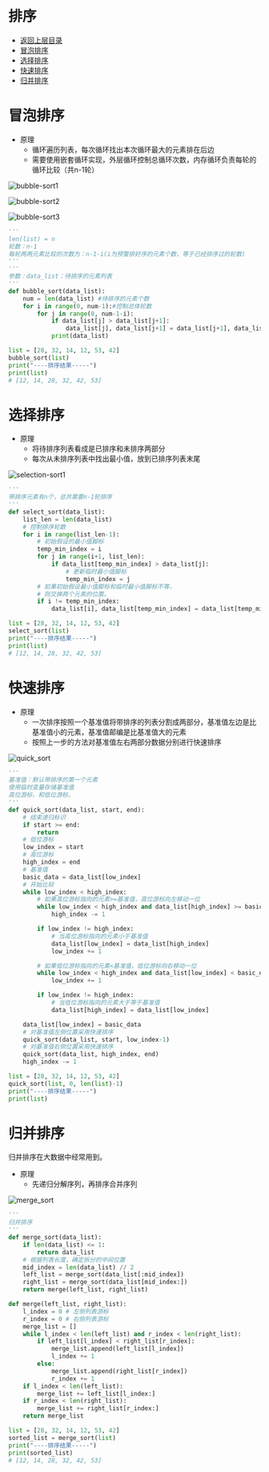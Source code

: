# 排序

* [返回上层目录](../application.md)
* [冒泡排序](#冒泡排序)
* [选择排序](#选择排序)
* [快速排序](#快速排序)
* [归并排序](#归并排序)

# 冒泡排序

- 原理
  - 循环遍历列表，每次循环找出本次循环最大的元素排在后边
  - 需要使用嵌套循环实现，外层循环控制总循环次数，内存循环负责每轮的循环比较（共n-1轮）

![bubble-sort1](pic/bubble-sort1.png)

![bubble-sort2](pic/bubble-sort2.png)

![bubble-sort3](pic/bubble-sort3.png)

```python
'''
len(list) = n
轮数：n-1
每轮两两元素比较的次数为：n-1-i(i为预警排好序的元素个数，等于已经排序过的轮数)
'''
'''
参数：data_list：待排序的元素列表
'''
def bubble_sort(data_list):
    num = len(data_list) #待排序的元素个数
    for i in range(0, num-1):#控制总体轮数
        for j in range(0, num-1-i):
            if data_list[j] > data_list[j+1]:
                data_list[j], data_list[j+1] = data_list[j+1], data_list[j]
            print(data_list)

list = [28, 32, 14, 12, 53, 42]
bubble_sort(list)
print("----排序结果-----")
print(list)
# [12, 14, 28, 32, 42, 53]
```

# 选择排序

- 原理
  - 将待排序列表看成是已排序和未排序两部分
  - 每次从未排序列表中找出最小值，放到已排序列表末尾

![selection-sort1](pic/selection-sort1.png)

```python
'''
带排序元素有n个，总共需要n-1轮排序
'''
def select_sort(data_list):
    list_len = len(data_list)
    # 控制排序轮数
    for i in range(list_len-1):
        # 初始假设的最小值脚标
        temp_min_index = i
        for j in range(i+1, list_len):
            if data_list[temp_min_index] > data_list[j]:
                # 更新临时最小值脚标
                temp_min_index = j
        # 如果初始假设最小值脚标和临时最小值脚标不等，
        # 则交换两个元素的位置。
        if i != temp_min_index:
            data_list[i], data_list[temp_min_index] = data_list[temp_min_index], data_list[i]

list = [28, 32, 14, 12, 53, 42]
select_sort(list)
print("----排序结果-----")
print(list)
# [12, 14, 28, 32, 42, 53]
```

# 快速排序

- 原理
  - 一次排序按照一个基准值将带排序的列表分割成两部分，基准值左边是比基准值小的元素，基准值邮编是比基准值大的元素
  - 按照上一步的方法对基准值左右两部分数据分别进行快速排序

![quick_sort](pic/quick_sort.png)

```python
'''
基准值：默认带排序的第一个元素
使用临时变量存储基准值
高位游标，和低位游标，
'''
def quick_sort(data_list, start, end):
    # 结束递归标识
    if start >= end:
        return
    # 低位游标
    low_index = start
    # 高位游标
    high_index = end
    # 基准值
    basic_data = data_list[low_index]
    # 开始比较
    while low_index < high_index:
        # 如果高位游标指向的元素>=基准值，高位游标向左移动一位
        while low_index < high_index and data_list[high_index] >= basic_data:
            high_index -= 1

        if low_index != high_index:
            # 当高位游标指向的元素小于基准值
            data_list[low_index] = data_list[high_index]
            low_index += 1

        # 如果低位游标指向的元素<基准值，低位游标向右移动一位
        while low_index < high_index and data_list[low_index] < basic_data:
            low_index += 1

        if low_index != high_index:
            # 当低位游标指向的元素大于等于基准值
            data_list[high_index] = data_list[low_index]

    data_list[low_index] = basic_data
    # 对基准值左侧位置采用快速排序
    quick_sort(data_list, start, low_index-1)
    # 对基准值右侧位置采用快速排序
    quick_sort(data_list, high_index, end)
    high_index -= 1

list = [28, 32, 14, 12, 53, 42]
quick_sort(list, 0, len(list)-1)
print("----排序结果-----")
print(list)
```

# 归并排序

归并排序在大数据中经常用到。

- 原理
  - 先递归分解序列，再排序合并序列

![merge_sort](pic/merge_sort.png)

```python
'''
归并排序
'''
def merge_sort(data_list):
    if len(data_list) <= 1:
        return data_list
    # 根据列表长度，确定拆分的中间位置
    mid_index = len(data_list) // 2
    left_list = merge_sort(data_list[:mid_index])
    right_list = merge_sort(data_list[mid_index:])
    return merge(left_list, right_list)

def merge(left_list, right_list):
    l_index = 0 # 左侧列表游标
    r_index = 0 # 右侧列表游标
    merge_list = []
    while l_index < len(left_list) and r_index < len(right_list):
        if left_list[l_index] < right_list[r_index]:
            merge_list.append(left_list[l_index])
            l_index += 1
        else:
            merge_list.append(right_list[r_index])
            r_index += 1
    if l_index < len(left_list):
        merge_list += left_list[l_index:]
    if r_index < len(right_list):
        merge_list += right_list[r_index:]
    return merge_list

list = [28, 32, 14, 12, 53, 42]
sorted_list = merge_sort(list)
print("----排序结果-----")
print(sorted_list)
# [12, 14, 28, 32, 42, 53]
```


